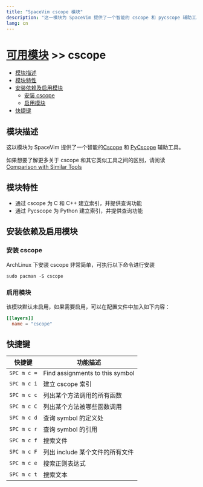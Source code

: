 ```yaml
---
title: "SpaceVim cscope 模块"
description: "这一模块为 SpaceVim 提供了一个智能的 cscope 和 pycscope 辅助工具，可以快速调用 cscope 常用命令。"
lang: cn
---
```


# [可用模块](../) >> cscope

<!-- vim-markdown-toc GFM -->

- [模块描述](#模块描述)
- [模块特性](#模块特性)
- [安装依赖及启用模块](#安装依赖及启用模块)
  - [安装 cscope](#安装-cscope)
  - [启用模块](#启用模块)
- [快捷键](#快捷键)

<!-- vim-markdown-toc -->

## 模块描述

这以模块为 SpaceVim 提供了一个智能的[Cscope](http://cscope.sourceforge.net/) 和 [PyCscope](https://github.com/portante/pycscope) 辅助工具。

如果想要了解更多关于 cscope 和其它类似工具之间的区别，请阅读 [Comparison with Similar Tools](https://github.com/oracle/opengrok/wiki/Comparison-with-Similar-Tools)

## 模块特性

- 通过 cscope 为 C 和 C++ 建立索引，并提供查询功能
- 通过 Pycscope 为 Python 建立索引，并提供查询功能

## 安装依赖及启用模块

### 安装 cscope

ArchLinux 下安装 cscope 非常简单，可执行以下命令进行安装

```shell
sudo pacman -S cscope
```

### 启用模块

该模块默认未启用，如果需要启用，可以在配置文件中加入如下内容：

```toml
[[layers]]
  name = "cscope"
```

## 快捷键

| 快捷键      | 功能描述                        |
| ----------- | ------------------------------- |
| `SPC m c =` | Find assignments to this symbol |
| `SPC m c i` | 建立 cscope 索引                |
| `SPC m c c` | 列出某个方法调用的所有函数      |
| `SPC m c C` | 列出某个方法被哪些函数调用      |
| `SPC m c d` | 查询 symbol 的定义处            |
| `SPC m c r` | 查询 symbol 的引用              |
| `SPC m c f` | 搜索文件                        |
| `SPC m c F` | 列出 include 某个文件的所有文件 |
| `SPC m c e` | 搜索正则表达式                  |
| `SPC m c t` | 搜索文本                        |
